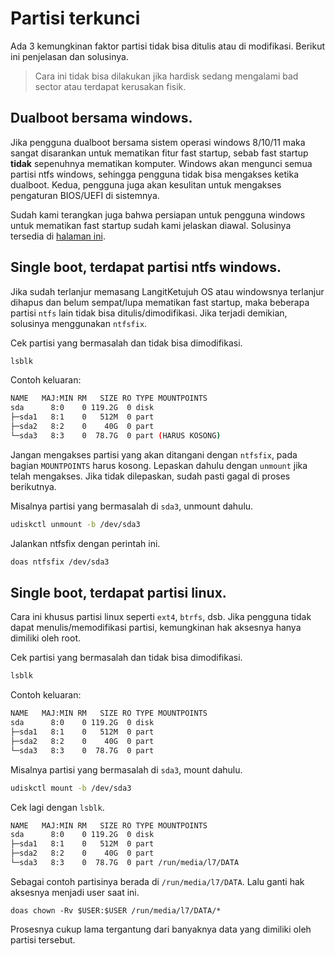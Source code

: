 
# Partisi terkunci

Ada 3 kemungkinan faktor partisi tidak bisa ditulis atau di modifikasi.
Berikut ini penjelasan dan solusinya.

> Cara ini tidak bisa dilakukan jika hardisk sedang mengalami bad sector atau terdapat kerusakan fisik.

## Dualboot bersama windows.

Jika pengguna dualboot bersama sistem operasi windows 8/10/11 maka sangat disarankan untuk mematikan fitur fast startup, sebab fast startup **tidak** sepenuhnya mematikan komputer. Windows akan mengunci semua partisi ntfs windows, sehingga pengguna tidak bisa mengakses ketika dualboot. Kedua, pengguna juga akan kesulitan untuk mengakses pengaturan BIOS/UEFI di sistemnya.

Sudah kami terangkan juga bahwa persiapan untuk pengguna windows untuk mematikan fast startup sudah kami jelaskan diawal. Solusinya tersedia di [halaman ini](../persiapan/windows/fast-startup.md).

## Single boot, terdapat partisi ntfs windows.

Jika sudah terlanjur memasang LangitKetujuh OS atau windowsnya terlanjur dihapus dan belum sempat/lupa mematikan fast startup, maka beberapa partisi `ntfs` lain tidak bisa ditulis/dimodifikasi. Jika terjadi demikian, solusinya menggunakan `ntfsfix`.

Cek partisi yang bermasalah dan tidak bisa dimodifikasi.

```sh
lsblk
```

Contoh keluaran:

```sh
NAME   MAJ:MIN RM   SIZE RO TYPE MOUNTPOINTS
sda      8:0    0 119.2G  0 disk
├─sda1   8:1    0   512M  0 part
├─sda2   8:2    0    40G  0 part
└─sda3   8:3    0  78.7G  0 part (HARUS KOSONG)
```

Jangan mengakses partisi yang akan ditangani dengan `ntfsfix`, pada bagian `MOUNTPOINTS` harus kosong. Lepaskan dahulu dengan `unmount` jika telah mengakses. Jika tidak dilepaskan, sudah pasti gagal di proses berikutnya.

Misalnya partisi yang bermasalah di `sda3`, unmount dahulu.

```sh
udiskctl unmount -b /dev/sda3
```

Jalankan ntfsfix dengan perintah ini.

```sh
doas ntfsfix /dev/sda3
```

## Single boot, terdapat partisi linux.

Cara ini khusus partisi linux seperti `ext4`, `btrfs`, dsb. Jika pengguna tidak dapat menulis/memodifikasi partisi, kemungkinan hak aksesnya hanya dimiliki oleh root.

Cek partisi yang bermasalah dan tidak bisa dimodifikasi.

```sh
lsblk
```

Contoh keluaran:

```sh
NAME   MAJ:MIN RM   SIZE RO TYPE MOUNTPOINTS
sda      8:0    0 119.2G  0 disk
├─sda1   8:1    0   512M  0 part
├─sda2   8:2    0    40G  0 part
└─sda3   8:3    0  78.7G  0 part
```

Misalnya partisi yang bermasalah di `sda3`, mount dahulu.

```sh
udiskctl mount -b /dev/sda3
```

Cek lagi dengan `lsblk`.

```sh
NAME   MAJ:MIN RM   SIZE RO TYPE MOUNTPOINTS
sda      8:0    0 119.2G  0 disk
├─sda1   8:1    0   512M  0 part
├─sda2   8:2    0    40G  0 part
└─sda3   8:3    0  78.7G  0 part /run/media/l7/DATA
```

Sebagai contoh partisinya berada di `/run/media/l7/DATA`. Lalu ganti hak aksesnya menjadi user saat ini.

```
doas chown -Rv $USER:$USER /run/media/l7/DATA/*
```

Prosesnya cukup lama tergantung dari banyaknya data yang dimiliki oleh partisi tersebut.
